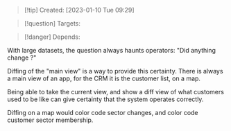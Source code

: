 
>[!tip] Created: [2023-01-10 Tue 09:29]

>[!question] Targets: 

>[!danger] Depends: 

With large datasets, the question always haunts operators: "Did anything change ?"

Diffing of the "main view" is a way to provide this certainty.  There is always a main view of an app, for the CRM it is the customer list, on a map.

Being able to take the current view, and show a diff view of what customers used to be like can give certainty that the system operates correctly.

Diffing on a map would color code sector changes, and color code customer sector membership.